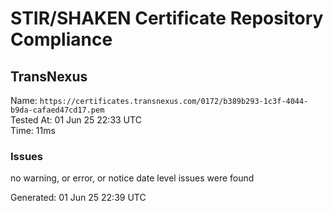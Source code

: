 # STIR/SHAKEN Certificate Repository Compliance

## TransNexus

Name: `https://certificates.transnexus.com/0172/b389b293-1c3f-4044-b9da-cafaed47cd17.pem`\
Tested At: 01 Jun 25 22:33 UTC\
Time: 11ms

### Issues

no warning, or error, or notice date level issues were found

Generated: 01 Jun 25 22:39 UTC